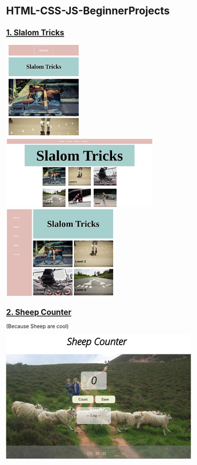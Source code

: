 # HTML-CSS-JS-BeginnerProjects


## [1. Slalom Tricks](https://github.com/caro-oviedo/slalom)

<img src="img/slalom1.png" width=200px><img src="img/slalom3.png" width=400px><img src="img/slalom2.png" width=300px>

 
## [2. Sheep Counter](https://github.com/caro-oviedo/SheepCounter)
(Because Sheep are cool)

<img src="img/sheepCounter.png" width=700px height=auto>


